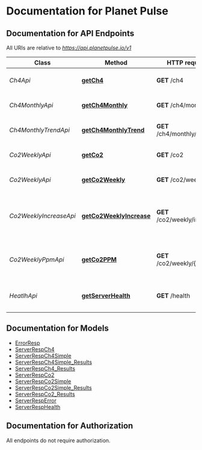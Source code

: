 # Documentation for Planet Pulse

<a name="documentation-for-api-endpoints"></a>
## Documentation for API Endpoints

All URIs are relative to *https://api.planetpulse.io/v1*

Class | Method | HTTP request | Description
------------ | ------------- | ------------- | -------------
*Ch4Api* | [**getCh4**](Apis/Ch4Api.md#getch4) | **GET** /ch4 | Requests monthly CH4 measurements.
*Ch4MonthlyApi* | [**getCh4Monthly**](Apis/Ch4MonthlyApi.md#getch4monthly) | **GET** /ch4/monthly | Requests monthly CH4 measurements.
*Ch4MonthlyTrendApi* | [**getCh4MonthlyTrend**](Apis/Ch4MonthlyTrendApi.md#getch4monthlytrend) | **GET** /ch4/monthly/trend | Requests monthly CH4 measurements.
*Co2WeeklyApi* | [**getCo2**](Apis/Co2WeeklyApi.md#getco2) | **GET** /co2 | Requests weekly CO2 measurements.
*Co2WeeklyApi* | [**getCo2Weekly**](Apis/Co2WeeklyApi.md#getco2weekly) | **GET** /co2/weekly | Requests weekly CO2 measurements.
*Co2WeeklyIncreaseApi* | [**getCo2WeeklyIncrease**](Apis/Co2WeeklyIncreaseApi.md#getco2weeklyincrease) | **GET** /co2/weekly/increase | Requests weekly CO2 measurements by increase in ppm since 1800.
*Co2WeeklyPpmApi* | [**getCo2PPM**](Apis/Co2WeeklyPpmApi.md#getco2ppm) | **GET** /co2/weekly/{ppm} | Requests a single weekly CO2 measurement by PPM.
*HeatlhApi* | [**getServerHealth**](Apis/HeatlhApi.md#getserverhealth) | **GET** /health | An endpoint to perform a server health check.


<a name="documentation-for-models"></a>
## Documentation for Models

 - [ErrorResp](./Models/ErrorResp.md)
 - [ServerRespCh4](./Models/ServerRespCh4.md)
 - [ServerRespCh4Simple](./Models/ServerRespCh4Simple.md)
 - [ServerRespCh4Simple_Results](./Models/ServerRespCh4Simple_Results.md)
 - [ServerRespCh4_Results](./Models/ServerRespCh4_Results.md)
 - [ServerRespCo2](./Models/ServerRespCo2.md)
 - [ServerRespCo2Simple](./Models/ServerRespCo2Simple.md)
 - [ServerRespCo2Simple_Results](./Models/ServerRespCo2Simple_Results.md)
 - [ServerRespCo2_Results](./Models/ServerRespCo2_Results.md)
 - [ServerRespError](./Models/ServerRespError.md)
 - [ServerRespHealth](./Models/ServerRespHealth.md)


<a name="documentation-for-authorization"></a>
## Documentation for Authorization

All endpoints do not require authorization.
